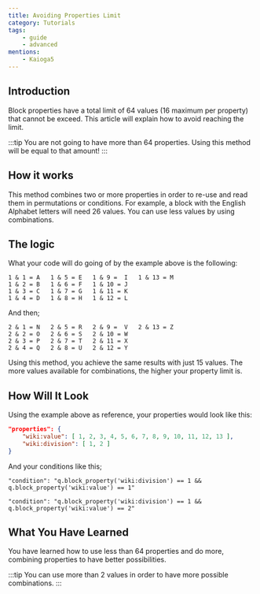 ```yaml
---
title: Avoiding Properties Limit
category: Tutorials
tags:
    - guide
    - advanced
mentions:
    - Kaioga5
---
```


## Introduction
Block properties have a total limit of 64 values (16 maximum per property) that cannot be exceed. This article will explain how to avoid reaching the limit.

:::tip
You are not going to have more than 64 properties. Using this method will be equal to that amount!
:::

## How it works
This method combines two or more properties in order to re-use and read them in permutations or conditions. For example, a block with the English Alphabet letters will need 26 values. You can use less values by using combinations.

## The logic
What your code will do going of by the example above is the following:
```
1 & 1 = A   1 & 5 = E   1 & 9 =  I   1 & 13 = M
1 & 2 = B   1 & 6 = F   1 & 10 = J
1 & 3 = C   1 & 7 = G   1 & 11 = K
1 & 4 = D   1 & 8 = H   1 & 12 = L
```
And then;
```
2 & 1 = N   2 & 5 = R   2 & 9 =  V   2 & 13 = Z
2 & 2 = O   2 & 6 = S   2 & 10 = W
2 & 3 = P   2 & 7 = T   2 & 11 = X
2 & 4 = Q   2 & 8 = U   2 & 12 = Y
```

Using this method, you achieve the same results with just 15 values. The more values available for combinations, the higher your property limit is.

## How Will It Look
Using the example above as reference, your properties would look like this:
```json
"properties": {
    "wiki:value": [ 1, 2, 3, 4, 5, 6, 7, 8, 9, 10, 11, 12, 13 ],
    "wiki:division": [ 1, 2 ]
}
```
And your conditions like this;
```
"condition": "q.block_property('wiki:division') == 1 && q.block_property('wiki:value') == 1"

"condition": "q.block_property('wiki:division') == 1 && q.block_property('wiki:value') == 2"
```
## What You Have Learned
You have learned how to use less than 64 properties and do more, combining properties to have better possibilities.

:::tip
You can use more than 2 values in order to have more possible combinations.
:::
